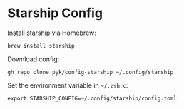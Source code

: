 # Starship Config

Install starship via Homebrew:

```shell
brew install starship
```

Download config:

```shell
gh repo clone pyk/config-starship ~/.config/starship
```

Set the environment variable in `~/.zshrc`:

```shell
export STARSHIP_CONFIG=~/.config/starship/config.toml
```

